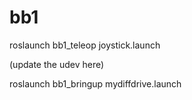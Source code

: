 # bb1

roslaunch bb1_teleop joystick.launch

(update the udev here)

roslaunch bb1_bringup mydiffdrive.launch

